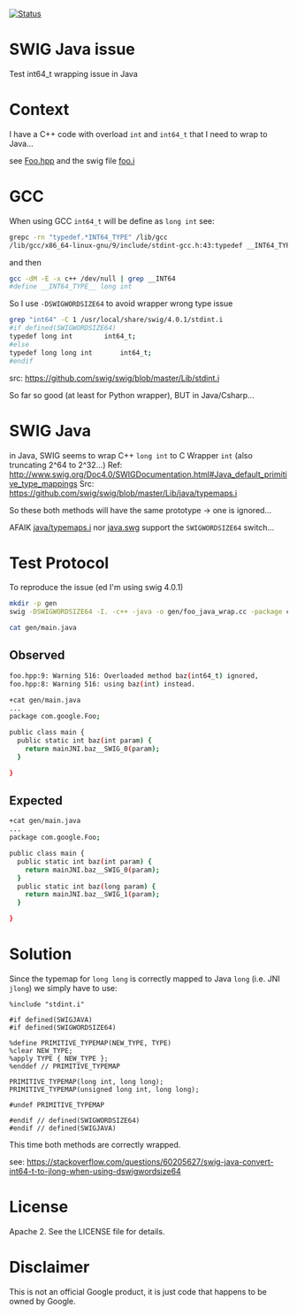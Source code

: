 [![Status][linux_svg]][linux_link]

[linux_svg]: https://github.com/Mizux/swig_java/workflows/Linux%20CI/badge.svg
[linux_link]: https://github.com/Mizux/swig_java/actions?query=workflow%3A"Linux+CI"

# SWIG Java issue
Test int64_t wrapping issue in Java

# Context
I have a C++ code with overload `int` and `int64_t` that I need to wrap to Java...

see [Foo.hpp](Foo.hpp) and the swig file [foo.i](foo.i)

# GCC
When using GCC `int64_t` will be define as `long int` see:
```sh
grepc -rn "typedef.*INT64_TYPE" /lib/gcc
/lib/gcc/x86_64-linux-gnu/9/include/stdint-gcc.h:43:typedef __INT64_TYPE__ int64_t;
```
and then
```sh
gcc -dM -E -x c++ /dev/null | grep __INT64
#define __INT64_TYPE__ long int
```

So I use `-DSWIGWORDSIZE64` to avoid wrapper wrong type issue
```sh
grep "int64" -C 1 /usr/local/share/swig/4.0.1/stdint.i 
#if defined(SWIGWORDSIZE64)
typedef long int		int64_t;
#else
typedef long long int		int64_t;
#endif
```
src: https://github.com/swig/swig/blob/master/Lib/stdint.i


So far so good (at least for Python wrapper), BUT in Java/Csharp...

# SWIG Java
in Java, SWIG seems to wrap C++ `long int` to C Wrapper `int` (also truncating 2^64 to 2^32...)
Ref: http://www.swig.org/Doc4.0/SWIGDocumentation.html#Java_default_primitive_type_mappings
Src: https://github.com/swig/swig/blob/master/Lib/java/typemaps.i

So these both methods will have the same prototype -> one is ignored...

AFAIK [java/typemaps.i](https://github.com/swig/swig/blob/master/Lib/java/typemaps.i) nor [java.swg](https://github.com/swig/swig/blob/master/Lib/java/java.swg) support the `SWIGWORDSIZE64` switch...

# Test Protocol
To reproduce the issue (ed I'm using swig 4.0.1)
```sh
mkdir -p gen
swig -DSWIGWORDSIZE64 -I. -c++ -java -o gen/foo_java_wrap.cc -package com.google.Foo -module main -outdir gen foo.i

cat gen/main.java
```

## Observed
```sh
foo.hpp:9: Warning 516: Overloaded method baz(int64_t) ignored,
foo.hpp:8: Warning 516: using baz(int) instead.

+cat gen/main.java
...
package com.google.Foo;

public class main {
  public static int baz(int param) {
    return mainJNI.baz__SWIG_0(param);
  }

}
```

## Expected
```sh
+cat gen/main.java
...
package com.google.Foo;

public class main {
  public static int baz(int param) {
    return mainJNI.baz__SWIG_0(param);
  }
  public static int baz(long param) {
    return mainJNI.baz__SWIG_1(param);
  }

}
```

# Solution
Since the typemap for `long long` is correctly mapped to Java `long` (i.e. JNI
`jlong`) we simply have to use:
```swig
%include "stdint.i"

#if defined(SWIGJAVA)
#if defined(SWIGWORDSIZE64)

%define PRIMITIVE_TYPEMAP(NEW_TYPE, TYPE)
%clear NEW_TYPE;
%apply TYPE { NEW_TYPE };
%enddef // PRIMITIVE_TYPEMAP

PRIMITIVE_TYPEMAP(long int, long long);
PRIMITIVE_TYPEMAP(unsigned long int, long long);

#undef PRIMITIVE_TYPEMAP

#endif // defined(SWIGWORDSIZE64)
#endif // defined(SWIGJAVA)
```

This time both methods are correctly wrapped.

see: https://stackoverflow.com/questions/60205627/swig-java-convert-int64-t-to-jlong-when-using-dswigwordsize64

# License

Apache 2. See the LICENSE file for details.

# Disclaimer

This is not an official Google product, it is just code that happens to be
owned by Google.
